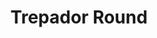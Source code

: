 ---
title: Trepador Round
date: 
draft: false

# descripcion
description : Redondo

materials: Plata 925

color: Plateado

dimensions: 

code: 01-05-0005

type: "Aros"

categories: []

# Images
# first image will be shown in the product page
images:
  # - image: "images/path_to_image"
  # La ubicacion de las imagenes es imagenes/Aros/Aros.Trepadores/01-05-0005-trepador-round
  - image: "./images/aros/trepadores/01-05-0005-redondo_a.jpg"
  - image: "./images/aros/trepadores/01-05-0005-redondo_b.jpeg"
---
